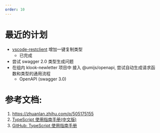 ```yaml
---
order: 10
---
```


# 最近的计划

- [vscode-restclient](https://github.com/Huachao/vscode-restclient) 增加一键复制类型
  - 已完成
- 尝试 swagger 2.0 类型生成问题
- 在组内 klook-newletter 项目中 接入 @umijs/openapi, 尝试自动生成请求函数和类型的通用流程
  - OpenAPI (swagger 3.0) 


# 参考文档:
1. https://zhuanlan.zhihu.com/p/505175155
1. [TypeScript 使用指南手册(中文版)](http://www.patrickzhong.com/TypeScript/)
1. [GitHub: TypeScript 使用指南手册](https://github.com/zhongsp/TypeScript)